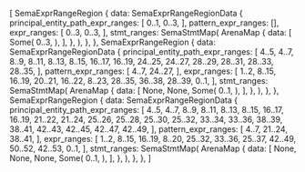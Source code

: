 [
    SemaExprRangeRegion {
        data: SemaExprRangeRegionData {
            principal_entity_path_expr_ranges: [
                0..1,
                0..3,
            ],
            pattern_expr_ranges: [],
            expr_ranges: [
                0..3,
                0..3,
            ],
            stmt_ranges: SemaStmtMap(
                ArenaMap {
                    data: [
                        Some(
                            0..3,
                        ),
                    ],
                },
            ),
        },
    },
    SemaExprRangeRegion {
        data: SemaExprRangeRegionData {
            principal_entity_path_expr_ranges: [
                4..5,
                4..7,
                8..9,
                8..11,
                8..13,
                8..15,
                16..17,
                16..19,
                24..25,
                24..27,
                28..29,
                28..31,
                28..33,
                28..35,
            ],
            pattern_expr_ranges: [
                4..7,
                24..27,
            ],
            expr_ranges: [
                1..2,
                8..15,
                16..19,
                20..21,
                16..22,
                8..23,
                28..35,
                36..38,
                28..39,
                0..1,
            ],
            stmt_ranges: SemaStmtMap(
                ArenaMap {
                    data: [
                        None,
                        None,
                        Some(
                            0..1,
                        ),
                    ],
                },
            ),
        },
    },
    SemaExprRangeRegion {
        data: SemaExprRangeRegionData {
            principal_entity_path_expr_ranges: [
                4..5,
                4..7,
                8..9,
                8..11,
                8..13,
                8..15,
                16..17,
                16..19,
                21..22,
                21..24,
                25..26,
                25..28,
                25..30,
                25..32,
                33..34,
                33..36,
                38..39,
                38..41,
                42..43,
                42..45,
                42..47,
                42..49,
            ],
            pattern_expr_ranges: [
                4..7,
                21..24,
                38..41,
            ],
            expr_ranges: [
                1..2,
                8..15,
                16..19,
                8..20,
                25..32,
                33..36,
                25..37,
                42..49,
                50..52,
                42..53,
                0..1,
            ],
            stmt_ranges: SemaStmtMap(
                ArenaMap {
                    data: [
                        None,
                        None,
                        None,
                        Some(
                            0..1,
                        ),
                    ],
                },
            ),
        },
    },
]